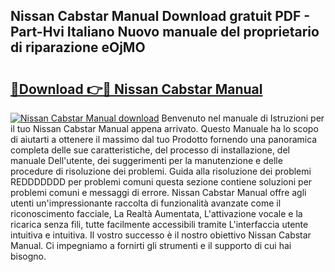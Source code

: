 ## Nissan Cabstar Manual Download gratuit PDF - Part-Hvi Italiano Nuovo manuale del proprietario di riparazione eOjMO

# <h2><a href="http://dfb9a4f.blite.top/?on=Nissan+Cabstar+Manual">🔗Download 👉🔴 Nissan Cabstar Manual</a></h2>

[![Nissan Cabstar Manual download](https://i.imgur.com/lujVjoI.png)](http://dfb9a4f.blite.top/?on=Nissan+Cabstar+Manual)
Benvenuto nel manuale di Istruzioni per il tuo Nissan Cabstar Manual appena arrivato. Questo Manuale ha lo scopo di aiutarti a ottenere il massimo dal tuo Prodotto fornendo una panoramica completa delle sue caratteristiche, del processo di installazione, del manuale Dell'utente, dei suggerimenti per la manutenzione e delle procedure di risoluzione dei problemi. Guida alla risoluzione dei problemi REDDDDDDD per problemi comuni questa sezione contiene soluzioni per problemi comuni e messaggi di errore. Nissan Cabstar Manual offre agli utenti un'impressionante raccolta di funzionalità avanzate come il riconoscimento facciale, La Realtà Aumentata, L'attivazione vocale e la ricarica senza fili, tutte facilmente accessibili tramite L'interfaccia utente intuitiva e intuitiva. Il vostro successo è il nostro obiettivo Nissan Cabstar Manual. Ci impegniamo a fornirti gli strumenti e il supporto di cui hai bisogno.
